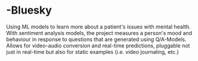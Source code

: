 # -Bluesky
Using ML models to learn more about a patient's issues with mental health. With sentiment analysis models, the project measures a person's mood and behaviour in response to questions that are generated using Q/A-Models. Allows for video-audio conversion and real-time predictions, pluggable not just in real-time but also for static examples (i.e. video journaling, etc.)

